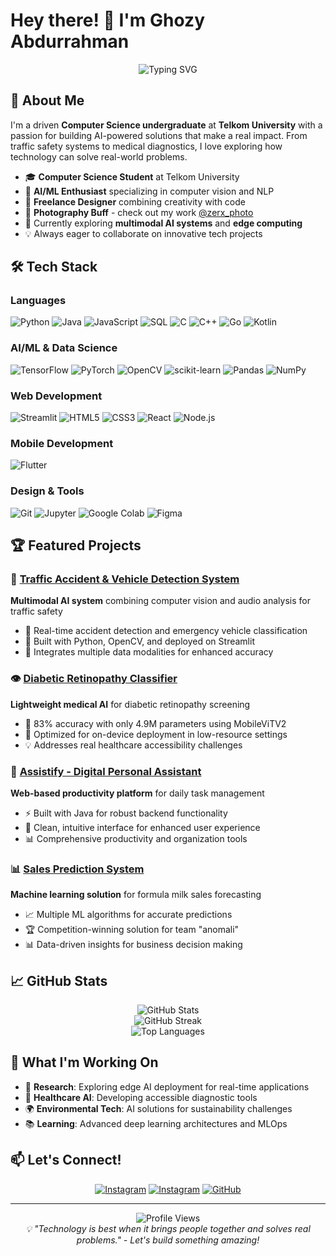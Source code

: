 # Hey there! 👋 I'm Ghozy Abdurrahman

<div align="center">
  <img src="https://readme-typing-svg.herokuapp.com?font=Fira+Code&pause=1000&color=2196F3&center=true&vCenter=true&width=435&lines=Computer+Science+Student;AI+%26+ML+Enthusiast;Full+Stack+Developer;Photography+Lover;Always+Learning!" alt="Typing SVG" />
</div>

## 🚀 About Me

I'm a driven **Computer Science undergraduate** at **Telkom University** with a passion for building AI-powered solutions that make a real impact. From traffic safety systems to medical diagnostics, I love exploring how technology can solve real-world problems.

- 🎓 **Computer Science Student** at Telkom University
- 🤖 **AI/ML Enthusiast** specializing in computer vision and NLP
- 💼 **Freelance Designer** combining creativity with code
- 📸 **Photography Buff** - check out my work [@zerx_photo](https://instagram.com/zerx_photo)
- 🌱 Currently exploring **multimodal AI systems** and **edge computing**
- 💡 Always eager to collaborate on innovative tech projects

## 🛠️ Tech Stack

### Languages
![Python](https://img.shields.io/badge/Python-3776AB?style=for-the-badge&logo=python&logoColor=white)
![Java](https://img.shields.io/badge/Java-ED8B00?style=for-the-badge&logo=java&logoColor=white)
![JavaScript](https://img.shields.io/badge/JavaScript-F7DF1E?style=for-the-badge&logo=javascript&logoColor=black)
![SQL](https://img.shields.io/badge/SQL-4479A1?style=for-the-badge&logo=mysql&logoColor=white)
![C](https://img.shields.io/badge/C-00599C?style=for-the-badge&logo=c&logoColor=white)
![C++](https://img.shields.io/badge/C++-00599C?style=for-the-badge&logo=c%2B%2B&logoColor=white)
![Go](https://img.shields.io/badge/Go-00ADD8?style=for-the-badge&logo=go&logoColor=white)
![Kotlin](https://img.shields.io/badge/Kotlin-0095D5?style=for-the-badge&logo=kotlin&logoColor=white)

### AI/ML & Data Science
![TensorFlow](https://img.shields.io/badge/TensorFlow-FF6F00?style=for-the-badge&logo=tensorflow&logoColor=white)
![PyTorch](https://img.shields.io/badge/PyTorch-EE4C2C?style=for-the-badge&logo=pytorch&logoColor=white)
![OpenCV](https://img.shields.io/badge/OpenCV-27338e?style=for-the-badge&logo=OpenCV&logoColor=white)
![scikit-learn](https://img.shields.io/badge/scikit--learn-F7931E?style=for-the-badge&logo=scikit-learn&logoColor=white)
![Pandas](https://img.shields.io/badge/Pandas-2C2D72?style=for-the-badge&logo=pandas&logoColor=white)
![NumPy](https://img.shields.io/badge/NumPy-013243?style=for-the-badge&logo=numpy&logoColor=white)

### Web Development
![Streamlit](https://img.shields.io/badge/Streamlit-FF4B4B?style=for-the-badge&logo=streamlit&logoColor=white)
![HTML5](https://img.shields.io/badge/HTML5-E34F26?style=for-the-badge&logo=html5&logoColor=white)
![CSS3](https://img.shields.io/badge/CSS3-1572B6?style=for-the-badge&logo=css3&logoColor=white)
![React](https://img.shields.io/badge/React-20232A?style=for-the-badge&logo=react&logoColor=61DAFB)
![Node.js](https://img.shields.io/badge/Node.js-43853D?style=for-the-badge&logo=node.js&logoColor=white)

### Mobile Development
![Flutter](https://img.shields.io/badge/Flutter-02569B?style=for-the-badge&logo=flutter&logoColor=white)

### Design & Tools
![Git](https://img.shields.io/badge/Git-F05032?style=for-the-badge&logo=git&logoColor=white)
![Jupyter](https://img.shields.io/badge/Jupyter-F37626?style=for-the-badge&logo=jupyter&logoColor=white)
![Google Colab](https://img.shields.io/badge/Google_Colab-F9AB00?style=for-the-badge&logo=google-colab&logoColor=white)
![Figma](https://img.shields.io/badge/Figma-F24E1E?style=for-the-badge&logo=figma&logoColor=white)

## 🏆 Featured Projects

### 🚗 [Traffic Accident & Vehicle Detection System](https://github.com/ZerXXX0/Traffic-Accident-and-Vehicle-Detection-Multimodal)
**Multimodal AI system** combining computer vision and audio analysis for traffic safety
- 🎯 Real-time accident detection and emergency vehicle classification
- 🔧 Built with Python, OpenCV, and deployed on Streamlit
- 🌟 Integrates multiple data modalities for enhanced accuracy

### 👁️ [Diabetic Retinopathy Classifier](https://github.com/ZerXXX0/diabetic-retinopathy-severity-classification)
**Lightweight medical AI** for diabetic retinopathy screening
- 🏥 83% accuracy with only 4.9M parameters using MobileViTV2
- 📱 Optimized for on-device deployment in low-resource settings
- 💡 Addresses real healthcare accessibility challenges

### 🤖 [Assistify - Digital Personal Assistant](https://github.com/ZerXXX0/Assistify-Digital-Personal-Assistant-Web-Application)
**Web-based productivity platform** for daily task management
- ⚡ Built with Java for robust backend functionality
- 🎨 Clean, intuitive interface for enhanced user experience
- 📊 Comprehensive productivity and organization tools

### 📊 [Sales Prediction System](https://github.com/ZerXXX0/sales-prediction)
**Machine learning solution** for formula milk sales forecasting
- 📈 Multiple ML algorithms for accurate predictions
- 🏆 Competition-winning solution for team "anomali"
- 📊 Data-driven insights for business decision making

## 📈 GitHub Stats

<div align="center">
  <img src="https://github-readme-stats.vercel.app/api?username=ZerXXX0&show_icons=true&theme=tokyonight&hide_border=true&count_private=true" alt="GitHub Stats" />
</div>

<div align="center">
  <img src="https://github-readme-streak-stats.herokuapp.com/?user=ZerXXX0&theme=tokyonight&hide_border=true" alt="GitHub Streak" />
</div>

<div align="center">
  <img src="https://github-readme-stats.vercel.app/api/top-langs/?username=ZerXXX0&layout=compact&theme=tokyonight&hide_border=true" alt="Top Languages" />
</div>

## 🌟 What I'm Working On

- 🔬 **Research**: Exploring edge AI deployment for real-time applications
- 🏥 **Healthcare AI**: Developing accessible diagnostic tools
- 🌍 **Environmental Tech**: AI solutions for sustainability challenges
- 📚 **Learning**: Advanced deep learning architectures and MLOps

## 📫 Let's Connect!

<div align="center">
  
[![Instagram](https://img.shields.io/badge/Photography-E4405F?style=for-the-badge&logo=instagram&logoColor=white)](https://instagram.com/zerx_photo)
[![Instagram](https://img.shields.io/badge/Personal-E4405F?style=for-the-badge&logo=instagram&logoColor=white)](https://instagram.com/ghozzabdurrahman)
[![GitHub](https://img.shields.io/badge/GitHub-100000?style=for-the-badge&logo=github&logoColor=white)](https://github.com/ZerXXX0)

</div>

---

<div align="center">
  <img src="https://komarev.com/ghpvc/?username=ZerXXX0&color=blueviolet&style=for-the-badge" alt="Profile Views" />
</div>

<div align="center">
  <i>💡 "Technology is best when it brings people together and solves real problems." - Let's build something amazing!</i>
</div>
